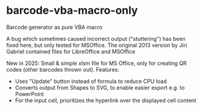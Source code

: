 # barcode-vba-macro-only
Barcode generator as pure VBA macro

A bug which sometimes caused incorrect output ("stuttering") has been fixed here, but only tested for MSOffice. The original 2013 version by Jiri Gabriel contained files for LibreOffice and MSOffice

New in 2025: Small & simple xlsm file for MS Office, only for creating QR codes (other barcodes thrown out). Features: 
- Uses "Update" button instead of formula to reduce CPU load
- Converts output from Shapes to SVG, to enable easier export e.g. to PowerPoint
- For the input cell, prioritizes the hyperlink over the displayed cell content
